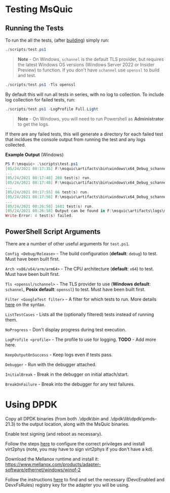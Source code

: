 # Testing MsQuic

## Running the Tests

To run the all the tests, (after [building](./BUILD.md)) simply run:

```PowerShell
./scripts/test.ps1
```

> **Note** - On Windows, `schannel` is the default TLS provider, but requires the latest Windows OS versions (Windows Server 2022 or Insider Preview) to function. If you don't have `schannel` use `openssl` to build and test.

```PowerShell
./scripts/test.ps1 -Tls openssl
```

By default this will run all tests in series, with no log to collection. To include log collection for failed tests, run:

```PowerShell
./scripts/test.ps1 -LogProfile Full.Light
```

> **Note** - On Windows, you will need to run Powershell as **Administrator** to get the logs.

If there are any failed tests, this will generate a directory for each failed test that incldues the console output from running the test and any logs collected.

**Example Output** (Windows)
```PowerShell
PS F:\msquic> .\scripts\test.ps1
[05/24/2021 08:17:35] F:\msquic\artifacts\bin\windows\x64_Debug_schannel\msquiccoretest.exe (208 test case(s))
...
[05/24/2021 08:17:48] 208 test(s) run.
[05/24/2021 08:17:48] F:\msquic\artifacts\bin\windows\x64_Debug_schannel\msquicplatformtest.exe (66 test case(s))
...
[05/24/2021 08:17:55] 66 test(s) run.
[05/24/2021 08:17:56] F:\msquic\artifacts\bin\windows\x64_Debug_schannel\msquictest.exe (1681 test case(s))
...
[05/24/2021 08:26:58] 1681 test(s) run.
[05/24/2021 08:26:58] Output can be found in F:\msquic\artifacts\logs\msquictest.exe\05.24.2021.08.17.55
Write-Error: 4 test(s) failed.
```

## PowerShell Script Arguments

There are a number of other useful arguments for `test.ps1`.

`Config <Debug/Release>` - The build configuration (**default**: `debug`) to test. Must have been built first.

`Arch <x86/x64/arm/arm64>` - The CPU architecture (**default**: `x64`) to test. Must have been built first.

`Tls <openssl/schannel>` - The TLS provider to use (**Windows default**: `schannel`, **Posix default**: `openssl`) to test. Must have been built first.

`Filter <GoogleTest filter>` - A filter for which tests to run. More details [here](https://google.github.io/googletest/advanced.html#running-a-subset-of-the-tests) on the syntax.

`ListTestCases` - Lists all the (optionally filtered) tests instead of running them.

`NoProgress` - Don't display progress during test execution.

`LogProfile <profile>` - The profile to use for logging. **TODO** - Add more here.

`KeepOutputOnSuccess` - Keep logs even if tests pass.

`Debugger` - Run with the debugger attached.

`InitialBreak` - Break in the debugger on initial attach/start.

`BreakOnFailure` - Break into the debugger for any test failures.

# Using DPDK

Copy all DPDK binaries (from both .\dpdk\bin and .\dpdk\lib\dpdk\pmds-21.3) to the output location, along with the MsQuic binaries.

Enable test signing (and reboot as necessary).

Follow the steps [here](http://doc.dpdk.org/guides/windows_gsg/run_apps.html) to configure the correct privileges and install virt2phys (note, you may have to sign virt2phys if you don't have a kd).

Download the Mellanox runtime and install it: https://www.mellanox.com/products/adapter-software/ethernet/windows/winof-2

Follow the instructions [here](https://microsoft.sharepoint.com/teams/STACKTeam-CoreNetworkingMobileConnectivityPeripheralsStackSe/_layouts/15/Doc.aspx?sourcedoc=%7b51a801c3-0d8e-4c41-bdd4-958f6ed84c41%7d&action=edit&wd=target%28UVMS.one%7C2606bb27-b3c6-4831-9458-6fd9c9c7b89e%2FUVMS%20%2B%20CX5%20PMD%7Cefcce2a4-d701-4bb3-94a0-b4fb3a3703e6%2F%29&wdorigin=703) to find and set the necessary (DevcEnabled and DevxFsRules) registry key for the adapter you will be using.

